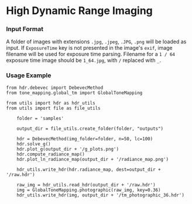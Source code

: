 # High Dynamic Range Imaging

### Input Format
A folder of images with extensions `.jpg`, `.jpeg`, `.JPG`, `.png` will be loaded as input.
If `ExposureTime` key is not presented in the image's `exif`, image filename will be used for exposure time parsing.
Filename for a `1 / 64` exposure time image should be `1_64.jpg`, with `/` replaced with `_`.


### Usage Example
```python3
from hdr.debevec import DebevecMethod
from tone_mapping.global_tm import GlobalToneMapping

from utils import hdr as hdr_utils
from utils import file as file_utils

    folder = 'samples'

    output_dir = file_utils.create_folder(folder, "outputs")

    hdr = DebevecMethod(img_folder=folder, n=50, lc=100)
    hdr.solve_g()
    hdr.plot_g(output_dir + '/g_plots.png')
    hdr.compute_radiance_map()
    hdr.plot_ln_radiance_map(output_dir + '/radiance_map.png')

    hdr_utils.write_hdr(hdr.radiance_map, dest=output_dir + '/raw.hdr')

    raw_img = hdr_utils.read_hdr(output_dir + '/raw.hdr')
    img = GlobalToneMapping.photographic(raw_img, key=0.36)
    hdr_utils.write_hdr(img, output_dir + '/tm_photographic_36.hdr')
```
